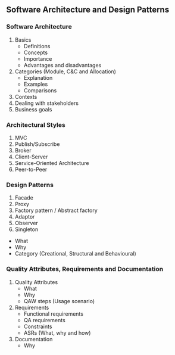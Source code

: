 ## Software Architecture and Design Patterns

### Software Architecture
1. Basics
   - Definitions
   - Concepts
   - Importance
   - Advantages and disadvantages
2. Categories (Module, C&C and Allocation)
   - Explanation
   - Examples
   - Comparisons
3. Contexts
4. Dealing with stakeholders
5. Business goals

### Architectural Styles
1. MVC
2. Publish/Subscribe
3. Broker
4. Client-Server
4. Service-Oriented Architecture
5. Peer-to-Peer

### Design Patterns
1. Facade
2. Proxy
3. Factory pattern / Abstract factory
4. Adaptor
5. Observer
6. Singleton
- What
- Why
- Category (Creational, Structural and Behavioural)

### Quality Attributes, Requirements and Documentation
1. Quality Attributes
   - What 
   - Why
   - QAW steps (Usage scenario)
2. Requirements
   - Functional requirements
   - QA requirements
   - Constraints
   - ASRs (What, why and how)
3. Documentation
   - Why